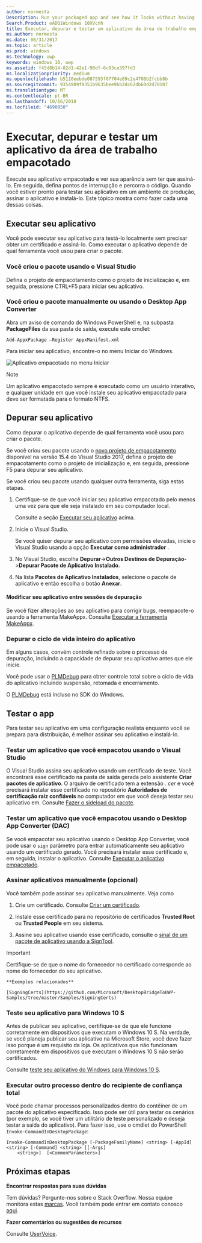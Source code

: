 ```yaml
---
author: normesta
Description: Run your packaged app and see how it looks without having to sign it. Then, set breakpoints and step through code. When you're ready to test your app in a production environment, sign your app and then install it.
Search.Product: eADQiWindows 10XVcnh
title: Executar, depurar e testar um aplicativo da área de trabalho empacotado (Ponte de Desktop)
ms.author: normesta
ms.date: 08/31/2017
ms.topic: article
ms.prod: windows
ms.technology: uwp
keywords: windows 10, uwp
ms.assetid: f45d8b14-02d1-42e1-98df-6c03ce397fd3
ms.localizationpriority: medium
ms.openlocfilehash: b5110eebde087593f07704e89c2e4708b2fcbb8b
ms.sourcegitcommit: 9354909f9351b9635bee9bb2dc62db60d2d70107
ms.translationtype: MT
ms.contentlocale: pt-BR
ms.lasthandoff: 10/16/2018
ms.locfileid: "4690950"
---
```

# <a name="run-debug-and-test-a-packaged-desktop-application"></a>Executar, depurar e testar um aplicativo da área de trabalho empacotado

Execute seu aplicativo empacotado e ver sua aparência sem ter que assiná-lo. Em seguida, defina pontos de interrupção e percorra o código. Quando você estiver pronto para testar seu aplicativo em um ambiente de produção, assinar o aplicativo e instalá-lo. Este tópico mostra como fazer cada uma dessas coisas.

<a id="run-app" />

## <a name="run-your-application"></a>Executar seu aplicativo

Você pode executar seu aplicativo para testá-lo localmente sem precisar obter um certificado e assiná-lo. Como executar o aplicativo depende de qual ferramenta você usou para criar o pacote.

### <a name="you-created-the-package-by-using-visual-studio"></a>Você criou o pacote usando o Visual Studio

Defina o projeto de empacotamento como o projeto de inicialização e, em seguida, pressione CTRL+F5 para iniciar seu aplicativo.

### <a name="you-created-the-package-manually-or-by-using-the-desktop-app-converter"></a>Você criou o pacote manualmente ou usando o Desktop App Converter

Abra um aviso de comando do Windows PowerShell e, na subpasta **PackageFiles** da sua pasta de saída, execute este cmdlet:

```
Add-AppxPackage –Register AppxManifest.xml
```
Para iniciar seu aplicativo, encontre-o no menu Iniciar do Windows.

![Aplicativo empacotado no menu Iniciar](images/desktop-to-uwp/converted-app-installed.png)

> [!NOTE]
> Um aplicativo empacotado sempre é executado como um usuário interativo, e qualquer unidade em que você instale seu aplicativo empacotado para deve ser formatada para o formato NTFS.

## <a name="debug-your-app"></a>Depurar seu aplicativo

Como depurar o aplicativo depende de qual ferramenta você usou para criar o pacote.

Se você criou seu pacote usando o [novo projeto de empacotamento](desktop-to-uwp-packaging-dot-net.md#new-packaging-project) disponível na versão 15.4 do Visual Studio 2017, defina o projeto de empacotamento como o projeto de inicialização e, em seguida, pressione F5 para depurar seu aplicativo.

Se você criou seu pacote usando qualquer outra ferramenta, siga estas etapas.

1. Certifique-se de que você iniciar seu aplicativo empacotado pelo menos uma vez para que ele seja instalado em seu computador local.

   Consulte a seção [Executar seu aplicativo](#run-app) acima.

2. Inicie o Visual Studio.

   Se você quiser depurar seu aplicativo com permissões elevadas, inicie o Visual Studio usando a opção **Executar como administrador** .

3. No Visual Studio, escolha **Depurar**->**Outros Destinos de Depuração**->**Depurar Pacote de Aplicativo Instalado**.

4. Na lista **Pacotes de Aplicativo Instalados**, selecione o pacote de aplicativo e então escolha o botão **Anexar**.

#### <a name="modify-your-application-in-between-debug-sessions"></a>Modificar seu aplicativo entre sessões de depuração

Se você fizer alterações ao seu aplicativo para corrigir bugs, reempacote-o usando a ferramenta MakeAppx. Consulte [Executar a ferramenta MakeAppx](desktop-to-uwp-manual-conversion.md#make-appx).

### <a name="debug-the-entire-application-lifecycle"></a>Depurar o ciclo de vida inteiro do aplicativo

Em alguns casos, convém controle refinado sobre o processo de depuração, incluindo a capacidade de depurar seu aplicativo antes que ele inicie.

Você pode usar o [PLMDebug](https://msdn.microsoft.com/library/windows/hardware/jj680085(v=vs.85).aspx) para obter controle total sobre o ciclo de vida do aplicativo incluindo suspensão, retomada e encerramento.

O [PLMDebug](https://msdn.microsoft.com/library/windows/hardware/jj680085(v=vs.85).aspx) está incluso no SDK do Windows.

## <a name="test-your-app"></a>Testar o app

Para testar seu aplicativo em uma configuração realista enquanto você se prepara para distribuição, é melhor assinar seu aplicativo e instalá-lo.

### <a name="test-an-application-that-you-packaged-by-using-visual-studio"></a>Testar um aplicativo que você empacotou usando o Visual Studio

O Visual Studio assina seu aplicativo usando um certificado de teste. Você encontrará esse certificado na pasta de saída gerada pelo assistente **Criar pacotes de aplicativo**. O arquivo de certificado tem a extensão *. cer* e você precisará instalar esse certificado no repositório **Autoridades de certificação raiz confiáveis** no computador em que você deseja testar seu aplicativo em. Consulte [Fazer o sideload do pacote](../packaging/packaging-uwp-apps.md#sideload-your-app-package).

### <a name="test-an-application-that-you-packaged-by-using-the-desktop-app-converter-dac"></a>Testar um aplicativo que você empacotou usando o Desktop App Converter (DAC)

Se você empacotar seu aplicativo usando o Desktop App Converter, você pode usar o ``sign`` parâmetro para entrar automaticamente seu aplicativo usando um certificado gerado. Você precisará instalar esse certificado e, em seguida, instalar o aplicativo. Consulte [Executar o aplicativo empacotado](desktop-to-uwp-run-desktop-app-converter.md#run-app).   


### <a name="manually-sign-apps-optional"></a>Assinar aplicativos manualmente (opcional)

Você também pode assinar seu aplicativo manualmente. Veja como

1. Crie um certificado. Consulte [Criar um certificado](../packaging/create-certificate-package-signing.md).

2. Instale esse certificado para no repositório de certificados **Trusted Root** ou **Trusted People** em seu sistema.

3. Assine seu aplicativo usando esse certificado, consulte o [sinal de um pacote de aplicativo usando a SignTool](../packaging/sign-app-package-using-signtool.md).

  > [!IMPORTANT]
  > Certifique-se de que o nome do fornecedor no certificado corresponde ao nome do fornecedor do seu aplicativo.

    **Exemplos relacionados**

    [SigningCerts](https://github.com/Microsoft/DesktopBridgeToUWP-Samples/tree/master/Samples/SigningCerts)


### <a name="test-your-application-for-windows-10-s"></a>Teste seu aplicativo para Windows 10 S

Antes de publicar seu aplicativo, certifique-se de que ele funcione corretamente em dispositivos que executam o Windows 10 S. Na verdade, se você planeja publicar seu aplicativo na Microsoft Store, você deve fazer isso porque é um requisito da loja. Os aplicativos que não funcionam corretamente em dispositivos que executam o Windows 10 S não serão certificados.

Consulte [teste seu aplicativo do Windows para Windows 10 S](https://docs.microsoft.com/windows/uwp/porting/desktop-to-uwp-test-windows-s).

### <a name="run-another-process-inside-the-full-trust-container"></a>Executar outro processo dentro do recipiente de confiança total

Você pode chamar processos personalizados dentro do contêiner de um pacote do aplicativo especificado. Isso pode ser útil para testar os cenários (por exemplo, se você tiver um utilitário de teste personalizado e deseja testar a saída do aplicativo). Para fazer isso, use o cmdlet do PowerShell ```Invoke-CommandInDesktopPackage```:

```CMD
Invoke-CommandInDesktopPackage [-PackageFamilyName] <string> [-AppId] <string> [-Command] <string> [[-Args]
    <string>]  [<CommonParameters>]
```

## <a name="next-steps"></a>Próximas etapas

**Encontrar respostas para suas dúvidas**

Tem dúvidas? Pergunte-nos sobre o Stack Overflow. Nossa equipe monitora estas [marcas](http://stackoverflow.com/questions/tagged/project-centennial+or+desktop-bridge). Você também pode entrar em contato conosco [aqui](https://social.msdn.microsoft.com/Forums/en-US/home?filter=alltypes&sort=relevancedesc&searchTerm=%5BDesktop%20Converter%5D).

**Fazer comentários ou sugestões de recursos**

Consulte [UserVoice](https://wpdev.uservoice.com/forums/110705-universal-windows-platform/category/161895-desktop-bridge-centennial).
